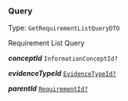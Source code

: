 

### Query

Type: `GetRequirementListQueryDTO`

Requirement List Query

  
<article>

***conceptId*** `InformationConceptId?` 

</article>
<article>

***evidenceTypeId*** [`EvidenceTypeId?`](/docs/model--page#evidencetypeid) 

</article>
<article>

***parentId*** [`RequirementId?`](/docs/model--page#requirementid) 

</article>

